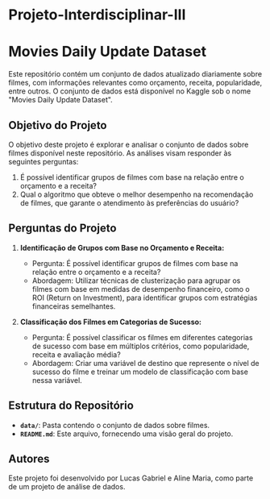 # Projeto-Interdisciplinar-III
# Movies Daily Update Dataset

Este repositório contém um conjunto de dados atualizado diariamente sobre filmes, com informações relevantes como orçamento, receita, popularidade, entre outros. O conjunto de dados está disponível no Kaggle sob o nome "Movies Daily Update Dataset".

## Objetivo do Projeto

O objetivo deste projeto é explorar e analisar o conjunto de dados sobre filmes disponível neste repositório. As análises visam responder às seguintes perguntas:

1. É possível identificar grupos de filmes com base na relação entre o orçamento e a receita?
2. Qual o algoritmo que obteve o melhor desempenho na recomendação de filmes, que garante o atendimento às preferências do usuário?

## Perguntas do Projeto

1. **Identificação de Grupos com Base no Orçamento e Receita:**
   - Pergunta: É possível identificar grupos de filmes com base na relação entre o orçamento e a receita?
   - Abordagem: Utilizar técnicas de clusterização para agrupar os filmes com base em medidas de desempenho financeiro, como o ROI (Return on Investment), para identificar grupos com estratégias financeiras semelhantes.

2. **Classificação dos Filmes em Categorias de Sucesso:**
   - Pergunta: É possível classificar os filmes em diferentes categorias de sucesso com base em múltiplos critérios, como popularidade, receita e avaliação média?
   - Abordagem: Criar uma variável de destino que represente o nível de sucesso do filme e treinar um modelo de classificação com base nessa variável.

## Estrutura do Repositório

- **`data/`**: Pasta contendo o conjunto de dados sobre filmes.
- **`README.md`**: Este arquivo, fornecendo uma visão geral do projeto.


## Autores

Este projeto foi desenvolvido por Lucas Gabriel e Aline Maria, como parte de um projeto de análise de dados.
